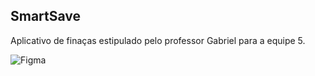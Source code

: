 ## SmartSave
Aplicativo de finaças estipulado pelo professor Gabriel para a equipe 5.

![Figma](https://www.figma.com/design/NpFp6kGRneoyRHEj0YGnBI/SaveSmart?node-id=0-1&t=qCGBFyiZbBQmlhpt-1)
